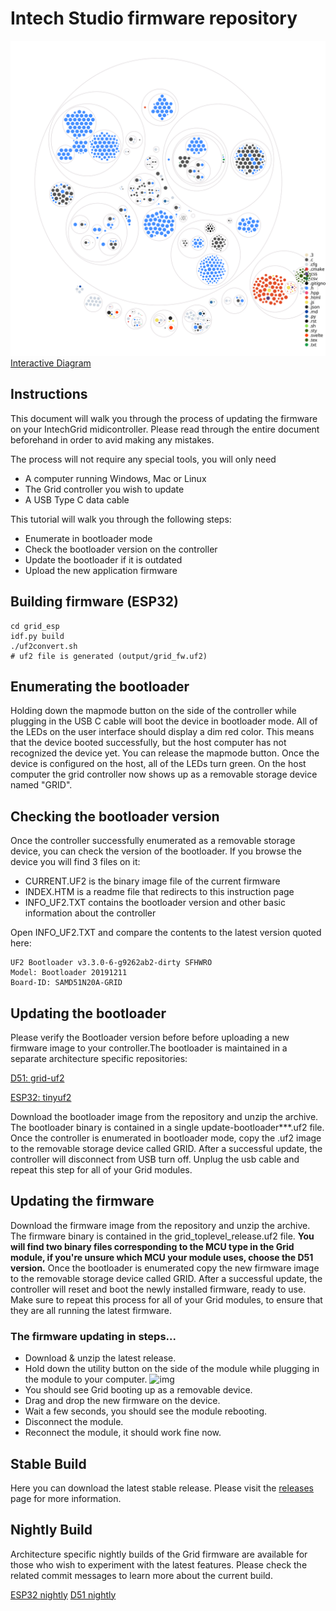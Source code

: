 # Intech Studio firmware repository
![img](./diagram.svg)
[Interactive Diagram](https://mango-dune-07a8b7110.1.azurestaticapps.net/?repo=intechstudio%2Fgrid-fw)

## Instructions
This document will walk you through the process of updating the firmware on your IntechGrid midicontroller. Please read through the  entire document beforehand in order to avid making any mistakes.

 The process will not require any special tools, you will only need
 - A computer running Windows, Mac or Linux
 - The Grid controller you wish to update
 - A USB Type C data cable

This tutorial will walk you through the following steps:
 - Enumerate in bootloader mode
 - Check the bootloader version on the controller
 - Update the bootloader if it is outdated
 - Upload the new application firmware

## Building firmware (ESP32)
```
cd grid_esp
idf.py build
./uf2convert.sh
# uf2 file is generated (output/grid_fw.uf2)
```

## Enumerating the bootloader

Holding down the mapmode button on the side of the controller while plugging in the USB C cable will boot the device in bootloader mode. All of the LEDs on the user interface should display a dim red color. This means that the device booted successfully, but the host computer has not recognized the device yet. You can release the mapmode button. Once the device is configured on the host, all of the LEDs turn green. On the host computer the grid controller now shows up as a removable storage device named "GRID".

## Checking the bootloader version
Once the controller successfully enumerated as a removable storage device, you can check the version of the bootloader. If you browse the device you will find 3 files on it:
- CURRENT.UF2 is the binary image file of the current firmware
- INDEX.HTM is a readme file that redirects to this instruction page
- INFO_UF2.TXT contains the bootloader version and other basic information about the controller

Open INFO_UF2.TXT and compare the contents to the latest version quoted here:

```
UF2 Bootloader v3.3.0-6-g9262ab2-dirty SFHWRO
Model: Bootloader 20191211
Board-ID: SAMD51N20A-GRID
```

## Updating the bootloader
Please verify the Bootloader version before before uploading a new firmware image to your controller.The bootloader is maintained in a separate architecture specific repositories:

[D51: grid-uf2](https://github.com/intechstudio/grid-uf2/releases/latest)

[ESP32: tinyuf2](https://github.com/intechstudio/tinyuf2/releases/latest)

Download the bootloader image from the repository and unzip the archive. The bootloader binary is contained in a single update-bootloader***.uf2 file. Once the controller is enumerated in bootloader mode, copy the .uf2 image to the removable storage device called GRID. After a successful update, the controller will disconnect from USB turn off. Unplug the usb cable and repeat this step for all of your Grid modules.

## Updating the firmware
Download the firmware image from the repository and unzip the archive. The firmware binary is contained in the  grid_toplevel_release.uf2 file. **You will find two binary files corresponding to the MCU type in the Grid module, if you're unsure which MCU your module uses, choose the D51 version.** Once the bootloader is enumerated copy the new firmware image to the removable storage device called GRID. After a successful update, the controller will reset and boot the newly installed firmware, ready to use. Make sure to repeat this process for all of your Grid modules, to ensure that they are all running the latest firmware.

### The firmware updating in steps...
- Download & unzip the latest release.
- Hold down the utility button on the side of the module while plugging in the module to your computer.
![img](https://intech.studio/assets/image/access_bootloader.gif)
- You should see Grid booting up as a removable device.
- Drag and drop the new firmware on the device.
- Wait a few seconds, you should see the module rebooting.
- Disconnect the module.
- Reconnect the module, it should work fine now.

## Stable Build
Here you can download the latest stable release. Please visit the [releases](https://github.com/intechstudio/grid-fw/releases)
page for more information.

## Nightly Build
Architecture specific nightly builds of the Grid firmware are available for those who wish to experiment with the latest features.
Please check the related commit messages to learn more about the current build.

[ESP32 nightly](https://github.com/intechstudio/grid-fw/raw/preview/Preview/Firmware/grid_esp32_nightly.uf2)
[D51 nightly](https://github.com/intechstudio/grid-fw/raw/preview/Preview/Firmware/grid_d51_nightly.uf2)

